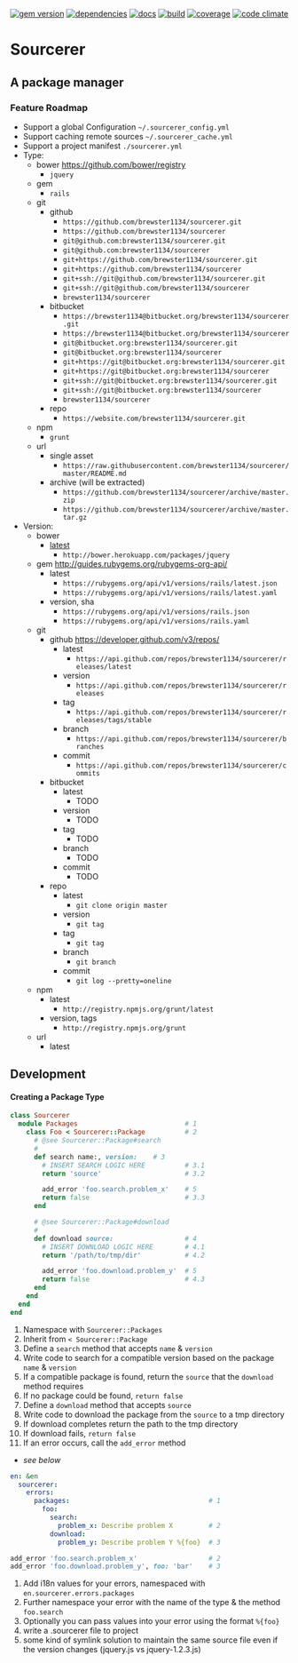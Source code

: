 [![gem version](https://badge.fury.io/rb/sourcerer.svg)](https://badge.fury.io/rb/sourcerer)
[![dependencies](https://gemnasium.com/brewster1134/sourcerer.svg)](https://gemnasium.com/brewster1134/sourcerer)
[![docs](http://inch-ci.org/github/brewster1134/sourcerer.svg?branch=master)](http://inch-ci.org/github/brewster1134/sourcerer)
[![build](https://travis-ci.org/brewster1134/sourcerer.svg?branch=master)](https://travis-ci.org/brewster1134/sourcerer)
[![coverage](https://coveralls.io/repos/brewster1134/sourcerer/badge.svg?branch=master)](https://coveralls.io/r/brewster1134/sourcerer?branch=master)
[![code climate](https://codeclimate.com/github/brewster1134/sourcerer/badges/gpa.svg)](https://codeclimate.com/github/brewster1134/sourcerer)

# Sourcerer
A package manager
---
### Feature Roadmap
* Support a global Configuration `~/.sourcerer_config.yml`
* Support caching remote sources `~/.sourcerer_cache.yml`
* Support a project manifest `./sourcerer.yml`
* Type:
  * bower https://github.com/bower/registry
    * `jquery`
  * gem
    * `rails`
  * git
    * github
      * `https://github.com/brewster1134/sourcerer.git`
      * `https://github.com/brewster1134/sourcerer`
      * `git@github.com:brewster1134/sourcerer.git`
      * `git@github.com:brewster1134/sourcerer`
      * `git+https://github.com/brewster1134/sourcerer.git`
      * `git+https://github.com/brewster1134/sourcerer`
      * `git+ssh://git@github.com/brewster1134/sourcerer.git`
      * `git+ssh://git@github.com/brewster1134/sourcerer`
      * `brewster1134/sourcerer`
    * bitbucket
      * `https://brewster1134@bitbucket.org/brewster1134/sourcerer.git`
      * `https://brewster1134@bitbucket.org/brewster1134/sourcerer`
      * `git@bitbucket.org:brewster1134/sourcerer.git`
      * `git@bitbucket.org:brewster1134/sourcerer`
      * `git+https://git@bitbucket.org:brewster1134/sourcerer.git`
      * `git+https://git@bitbucket.org:brewster1134/sourcerer`
      * `git+ssh://git@bitbucket.org:brewster1134/sourcerer.git`
      * `git+ssh://git@bitbucket.org:brewster1134/sourcerer`
      * `brewster1134/sourcerer`
    * repo
      * `https://website.com/brewster1134/sourcerer.git`
  * npm
    * `grunt`
  * url
    * single asset
      * `https://raw.githubusercontent.com/brewster1134/sourcerer/master/README.md`
    * archive (will be extracted)
      * `https://github.com/brewster1134/sourcerer/archive/master.zip`
      * `https://github.com/brewster1134/sourcerer/archive/master.tar.gz`
* Version:
  * bower
    * [latest](https://github.com/bower/registry/issues/26)
      * `http://bower.herokuapp.com/packages/jquery`
  * gem http://guides.rubygems.org/rubygems-org-api/
    * latest
      * `https://rubygems.org/api/v1/versions/rails/latest.json`
      * `https://rubygems.org/api/v1/versions/rails/latest.yaml`
    * version, sha
      * `https://rubygems.org/api/v1/versions/rails.json`
      * `https://rubygems.org/api/v1/versions/rails.yaml`
  * git
    * github https://developer.github.com/v3/repos/
      * latest
        * `https://api.github.com/repos/brewster1134/sourcerer/releases/latest`
      * version
        * `https://api.github.com/repos/brewster1134/sourcerer/releases`
      * tag
        * `https://api.github.com/repos/brewster1134/sourcerer/releases/tags/stable`
      * branch
        * `https://api.github.com/repos/brewster1134/sourcerer/branches`
      * commit
        * `https://api.github.com/repos/brewster1134/sourcerer/commits`
    * bitbucket
      * latest
        * TODO
      * version
        * TODO
      * tag
        * TODO
      * branch
        * TODO
      * commit
        * TODO
    * repo
      * latest
        * `git clone origin master`
      * version
        * `git tag`
      * tag
        * `git tag`
      * branch
        * `git branch`
      * commit
        * `git log --pretty=oneline`
  * npm
    * latest
      * `http://registry.npmjs.org/grunt/latest`
    * version, tags
      * `http://registry.npmjs.org/grunt`
  * url
    * latest

## Development
#### Creating a Package Type

```ruby
class Sourcerer
  module Packages                           # 1
    class Foo < Sourcerer::Package          # 2
      # @see Sourcerer::Package#search
      #
      def search name:, version:    # 3
        # INSERT SEARCH LOGIC HERE          # 3.1
        return 'source'                     # 3.2

        add_error 'foo.search.problem_x'    # 5
        return false                        # 3.3
      end

      # @see Sourcerer::Package#download
      #
      def download source:                  # 4
        # INSERT DOWNLOAD LOGIC HERE        # 4.1
        return '/path/to/tmp/dir'           # 4.2

        add_error 'foo.download.problem_y'  # 5
        return false                        # 4.3
      end
    end
  end
end
```

1. Namespace with `Sourcerer::Packages`
2. Inherit from `< Sourcerer::Package`
3. Define a `search` method that accepts `name` & `version`
  1. Write code to search for a compatible version based on the package `name` & `version`
  2. If a compatible package is found, return the `source` that the `download` method requires
  3. If no package could be found, `return false`
4. Define a `download` method that accepts `source`
  1. Write code to download the package from the `source` to a tmp directory
  2. If download completes return the path to the tmp directory
  3. If download fails, `return false`
5. If an error occurs, call the `add_error` method
  * _see below_

```yaml
en: &en
  sourcerer:
    errors:
      packages:                                   # 1
        foo:
          search:
            problem_x: Describe problem X         # 2
          download:
            problem_y: Describe problem Y %{foo}  # 3
```

```ruby
add_error 'foo.search.problem_x'                  # 2
add_error 'foo.download.problem_y', foo: 'bar'    # 3
```

1. Add i18n values for your errors, namespaced with `en.sourcerer.errors.packages`
2. Further namespace your error with the name of the type & the method `foo.search`
3. Optionally you can pass values into your error using the format `%{foo}`
4. write a .sourcerer file to project
5. some kind of symlink solution to maintain the same source file even if the version changes (jquery.js vs jquery-1.2.3.js)
